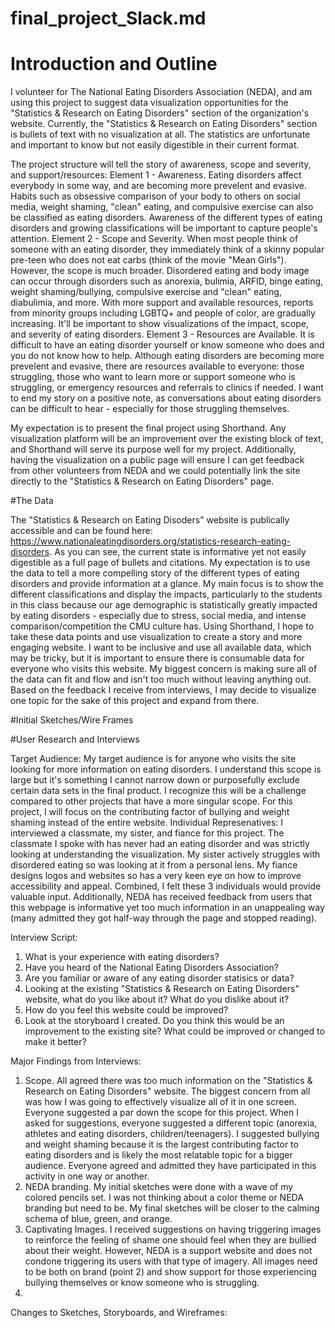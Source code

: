 # final_project_Slack.md

# Introduction and Outline

I volunteer for The National Eating Disorders Association (NEDA), and am using this project to suggest data visualization opportunities for the "Statistics & Research on Eating Disorders" section of the organization's website. Currently, the "Statistics & Research on Eating Disorders" section is bullets of text with no visualization at all. The statistics are unfortunate and important to know but not easily digestible in their current format. 

The project structure will tell the story of awareness, scope and severity, and support/resources: 
Element 1 - Awareness. Eating disorders affect everybody in some way, and are becoming more prevelent and evasive. Habits such as obsessive comparison of your body to others on social media, weight shaming, "clean" eating, and compulsive exercise can also be classified as eating disorders. Awareness of the different types of eating disorders and growing classifications will be important to capture people's attention.
Element 2 - Scope and Severity. When most people think of someone with an eating disorder, they immediately think of a skinny popular pre-teen who does not eat carbs (think of the movie "Mean Girls"). However, the scope is much broader. Disordered eating and body image can occur through disorders such as anorexia, bulimia, ARFID, binge eating, weight shaming/bullying, compulsive exercise and "clean" eating, diabulimia, and more. With more support and available resources, reports from minority groups including LGBTQ+ and people of color, are gradually increasing. It'll be important to show visualizations of the impact, scope, and severity of eating disorders. 
Element 3 - Resources are Available. It is difficult to have an eating disorder yourself or know someone who does and you do not know how to help. Although eating disorders are becoming more prevelent and evasive, there are resources available to everyone: those struggling, those who want to learn more or support someone who is struggling, or emergency resources and referrals to clinics if needed. I want to end my story on a positive note, as conversations about eating disorders can be difficult to hear - especially for those struggling themselves. 

My expectation is to present the final project using Shorthand. Any visualization platform will be an improvement over the existing block of text, and Shorthand will serve its purpose well for my project. Additionally, having the visualization on a public page will ensure I can get feedback from other volunteers from NEDA and we could potentially link the site directly to the "Statistics & Research on Eating Disorders" page. 

#The Data

The "Statistics & Research on Eating Disoders" website is publically accessible and can be found here: https://www.nationaleatingdisorders.org/statistics-research-eating-disorders. As you can see, the current state is informative yet not easily digestible as a full page of bullets and citations. My expectation is to use the data to tell a more compelling story of the different types of eating disorders and provide information at a glance. My main focus is to show the different classifications and display the impacts, particularly to the students in this class because our age demographic is statistically greatly impacted by eating disorders - especially due to stress, social media, and intense comparison/competition the CMU culture has. 
Using Shorthand, I hope to take these data points and use visualization to create a story and more engaging website. I want to be inclusive and use all available data, which may be tricky, but it is important to ensure there is consumable data for everyone who visits this website. My biggest concern is making sure all of the data can fit and flow and isn't too much without leaving anything out. Based on the feedback I receive from interviews, I may decide to visualize one topic for the sake of this project and expand from there. 

#Initial Sketches/Wire Frames

#User Research and Interviews

Target Audience: My target audience is for anyone who visits the site looking for more information on eating disorders. I understand this scope is large but it's something I cannot narrow down or purposefully exclude certain data sets in the final product. I recognize this will be a challenge compared to other projects that have a more singular scope. For this project, I will focus on the contributing factor of bullying and weight shaming instead of the entire website. 
Individual Represenatives: I interviewed a classmate, my sister, and fiance for this project. The classmate I spoke with has never had an eating disorder and was strictly looking at understanding the visualization. My sister actively struggles with disordered eating so was looking at it from a personal lens. My fiance designs logos and websites so has a very keen eye on how to improve accessibility and appeal. Combined, I felt these 3 individuals would provide valuable input. Additionally, NEDA has received feedback from users that this webpage is informative yet too much information in an unappealing way (many admitted they got half-way through the page and stopped reading). 

Interview Script: 
1) What is your experience with eating disorders?
2) Have you heard of the National Eating Disorders Association?
3) Are you familiar or aware of any eating disorder statisics or data?
4) Looking at the existing "Statistics & Research on Eating Disorders" website, what do you like about it? What do you dislike about it?
5) How do you feel this website could be improved?
6) Look at the storyboard I created. Do you think this would be an improvement to the existing site? What could be improved or changed to make it better? 

Major Findings from Interviews: 
1) Scope. All agreed there was too much information on the "Statistics & Research on Eating Disorders" website. The biggest concern from all was how I was going to effectively visualize all of it in one screen. Everyone suggested a par down the scope for this project. When I asked for suggestions, everyone suggested a different topic (anorexia, athletes and eating disorders, children/teenagers). I suggested bullying and weight shaming because it is the largest contributing factor to eating disorders and is likely the most relatable topic for a bigger audience. Everyone agreed and admitted they have participated in this activity in one way or another.
2) NEDA branding. My initial sketches were done with a wave of my colored pencils set. I was not thinking about a color theme or NEDA branding but need to be. My final sketches will be closer to the calming schema of blue, green, and orange. 
3) Captivating Images. I received suggestions on having triggering images to reinforce the feeling of shame one should feel when they are bullied about their weight. However, NEDA is a support website and does not condone triggering its users with that type of imagery. All images need to be both on brand (point 2) and show support for those experiencing bullying themselves or know someone who is struggling. 
4) 

Changes to Sketches, Storyboards, and Wireframes: 
